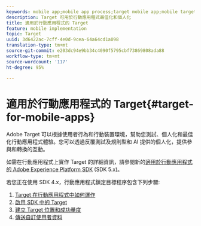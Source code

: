 ```yaml
---
keywords: mobile app;mobile app process;target mobile app;mobile target locations;mobile app success metrics
description: Target 可用於行動應用程式最佳化和個人化
title: 適用於行動應用程式的 Target
feature: mobile implementation
topic: Target
uuid: 3d6422ac-7cff-4e0d-9cea-64a64cd1a098
translation-type: tm+mt
source-git-commit: e203dc94e9bb34c4090f5795cbf73869808ada88
workflow-type: tm+mt
source-wordcount: '117'
ht-degree: 95%

---
```



# 適用於行動應用程式的 Target{#target-for-mobile-apps}

Adobe Target 可以根據使用者行為和行動裝置環境，幫助您測試、個人化和最佳化行動應用程式體驗。您可以透過反覆測試及規則型和 AI 提供的個人化，提供參與和轉換的互動。

如需在行動應用程式上實作 Target 的詳細資訊，請參閱新的[適用於行動應用程式的 Adobe Experience Platform SDK](https://aep-sdks.gitbook.io/docs/using-mobile-extensions/adobe-target) (SDK 5.x)。

若您正在使用 SDK 4.x，行動應用程式鎖定目標程序包含下列步驟:

1. [Target 在行動應用程式中如何運作](/help/c-target-mobile-app/mobile-how-target-works-mobile-apps.md)
1. [啟用 SDK 中的 Target](/help/c-target-mobile-app/mobile-enable-target-in-sdk.md)
1. [建立 Target 位置和成功量度](/help/c-target-mobile-app/mobile-create-location-and-metric.md)
1. [傳送自訂使用者資料](/help/c-target-mobile-app/mobile-custom-user-data.md)